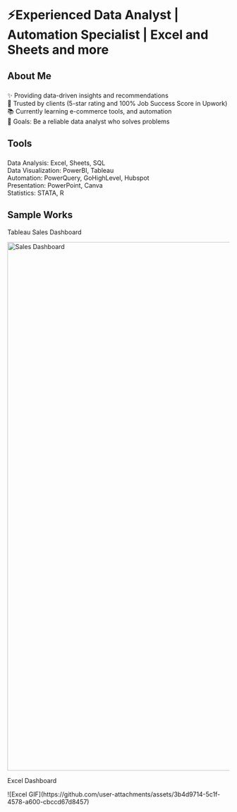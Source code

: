 <h1 align="left">⚡Experienced Data Analyst | Automation Specialist | Excel and Sheets and more</h1>

###

<h2 align="left">About Me</h2>

###

<p align="left">✨ Providing data-driven insights and recommendations<br>💯 Trusted by clients (5-star rating and 100% Job Success Score in Upwork)<br>📚 Currently learning e-commerce tools, and automation<br>🎯 Goals: Be a reliable data analyst who solves problems</p>

###

<h2 align="left">Tools</h2>

###

<p align="left">Data Analysis: Excel, Sheets, SQL<br>Data Visualization: PowerBI, Tableau<br>Automation: PowerQuery, GoHighLevel, Hubspot<br>Presentation: PowerPoint, Canva<br>Statistics: STATA, R</p>

###

<h2 align="left">Sample Works</h2>

<p align="left">Tableau Sales Dashboard</p>

<img width="1799" height="1199" alt="Sales Dashboard" src="https://github.com/user-attachments/assets/eca6c393-fb27-4a12-b3e1-e4484ee419e5" />

<p align="left">Excel Dashboard</p>
![Excel GIF](https://github.com/user-attachments/assets/3b4d9714-5c1f-4578-a600-cbccd67d8457)



###
